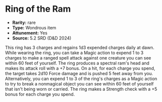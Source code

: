 
# Ring of the Ram

* **Rarity:** rare
* **Type:** Wondrous item
* **Attunement:** Yes
* **Source:** 5.2 SRD (D&D 2024)


This ring has 3 charges and regains 1d3 expended charges daily at dawn. While wearing the ring, you can take a Magic action to expend 1 to 3 charges to make a ranged spell attack against one creature you can see within 60 feet of yourself. The ring produces a spectral ram's head and makes its attack roll with a +7 bonus. On a hit, for each charge you spend, the target takes 2d10 Force damage and is pushed 5 feet away from you. Alternatively, you can expend 1 to 3 of the ring's charges as a Magic action to try to break a nonmagical object you can see within 60 feet of yourself that isn't being worn or carried. The ring makes a Strength check with a +5 bonus for each charge you spend.
